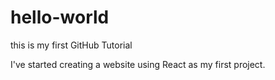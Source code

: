 # hello-world
this is my first GitHub Tutorial

I've started creating a website using React as my first project.
